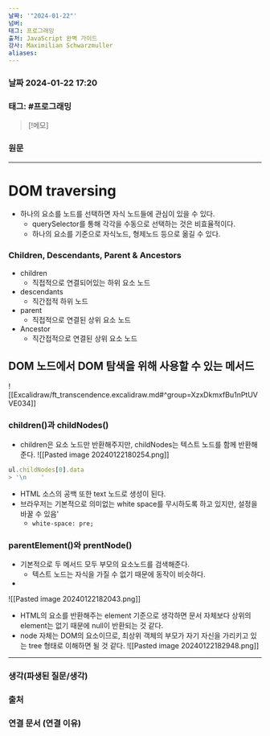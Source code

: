 ```yaml
---
날짜: '"2024-01-22"'
넘버: 
태그: 프로그래밍
출처: JavaScript 완벽 가이드
강사: Maximilian Schwarzmuller
aliases:
---
```

### 날짜  2024-01-22 17:20

### 태그: #프로그래밍 

>[!메모]
>

### 원문
---
# DOM traversing
- 하나의 요소를 노드를 선택하면 자식 노드들에 관심이 있을 수 있다.
	- querySelector를 통해 각각을 수동으로 선택하는 것은 비효율적이다.
	- 하나의 요소를 기준으로 자식노드, 형제노드 등으로 옮길 수 있다.
### Children, Descendants, Parent & Ancestors
- children
	- 직접적으로 연결되어있는 하위 요소 노드
- descendants
	- 직간접적 하위 노드
- parent
	- 직접적으로 연결된 상위 요소 노드
- Ancestor
	- 직간접적으로 연결된 상위 요소 노드
## DOM 노드에서 DOM 탐색을 위해 사용할 수 있는 메서드
![[Excalidraw/ft_transcendence.excalidraw.md#^group=XzxDkmxfBu1nPtUVVE034]]
### children()과 childNodes()
- children은 요소 노드만 반환해주지만, childNodes는 텍스트 노드를 함께 반환해준다.
![[Pasted image 20240122180254.png]]
```js
ul.childNodes[0].data
> '\n    '
```
- HTML 소스의 공백 또한 text 노드로 생성이 된다.
- 브라우저는 기본적으로 의미없는 white space를 무시하도록 하고 있지만, 설정을 바꿀 수 있음'
	- `white-space: pre;`
### parentElement()와 prentNode()
- 기본적으로 두 메서드 모두 부모의 요소노드를 검색해준다.
	- 텍스트 노드는 자식을 가질 수 없기 때문에 동작이 비슷하다.
- 
![[Pasted image 20240122182043.png]]
- HTML의 요소를 반환해주는 element 기준으로 생각하면 문서 자체보다 상위의 element는 없기 때문에 null이 반환되는 것 같다.
- node 자체는 DOM의 요소이므로, 최상위 객체의 부모가 자기 자신을 가리키고 있는 tree 형태로 이해하면 될 것 같다.
![[Pasted image 20240122182948.png]]

---
### 생각(파생된 질문/생각)

### 출처

### 연결 문서 (연결 이유)
